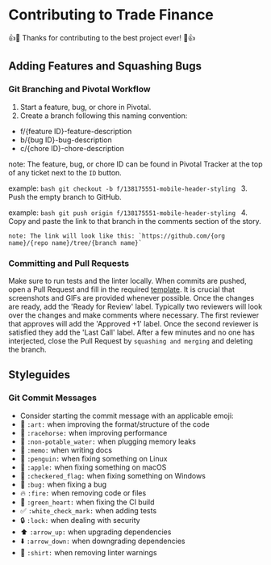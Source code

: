 # Contributing to Trade Finance

:+1::tada: Thanks for contributing to the best project ever! :tada::+1:

## Adding Features and Squashing Bugs

### Git Branching and Pivotal Workflow
1. Start a feature, bug, or chore in Pivotal.
2. Create a branch following this naming convention:
  * f/{feature ID}-feature-description
  * b/{bug ID}-bug-description
  * c/{chore ID}-chore-description

  note: The feature, bug, or chore ID can be found in Pivotal Tracker at the top of any ticket next to the `ID` button.

  example:
    ```bash
      git checkout -b f/138175551-mobile-header-styling
    ```
3. Push the empty branch to GitHub.

  example:
    ```bash
      git push origin f/138175551-mobile-header-styling
    ```
4. Copy and paste the link to that branch in the comments section of the story.

    note: The link will look like this: `https://github.com/{org name}/{repo name}/tree/{branch name}`

### Committing and Pull Requests

Make sure to run tests and the linter locally.
When commits are pushed, open a Pull Request and fill in the required
[template](.github/PULL_REQUEST_TEMPLATE.md).
It is crucial that screenshots and GIFs are provided whenever possible.
Once the changes are ready, add the 'Ready for Review' label.
Typically two reviewers will look over the changes and make comments where necessary.
The first reviewer that approves will add the 'Approved +1' label.
Once the second reviewer is satisfied they add the 'Last Call' label.
After a few minutes and no one has interjected, close the Pull Request by `squashing and merging`
and deleting the branch.

## Styleguides

### Git Commit Messages

* Consider starting the commit message with an applicable emoji:
* :art: `:art:` when improving the format/structure of the code
* :racehorse: `:racehorse:` when improving performance
* :non-potable_water: `:non-potable_water:` when plugging memory leaks
* :memo: `:memo:` when writing docs
* :penguin: `:penguin:` when fixing something on Linux
* :apple: `:apple:` when fixing something on macOS
* :checkered_flag: `:checkered_flag:` when fixing something on Windows
* :bug: `:bug:` when fixing a bug
* :fire: `:fire:` when removing code or files
* :green_heart: `:green_heart:` when fixing the CI build
* :white_check_mark: `:white_check_mark:` when adding tests
* :lock: `:lock:` when dealing with security
* :arrow_up: `:arrow_up:` when upgrading dependencies
* :arrow_down: `:arrow_down:` when downgrading dependencies
* :shirt: `:shirt:` when removing linter warnings